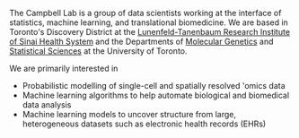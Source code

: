 

The Campbell Lab is a group of data scientists working at the interface of statistics, machine learning, and translational biomedicine. We are based in Toronto's Discovery District at the 
[Lunenfeld-Tanenbaum Research Institute of Sinai Health System](http://www.lunenfeld.ca/researchers/campbell)
and the Departments of [Molecular Genetics](http://www.moleculargenetics.utoronto.ca/) and [Statistical Sciences](https://www.statistics.utoronto.ca/) at the University of Toronto.

We are primarily interested in 
* Probabilistic modelling of single-cell and spatially resolved 'omics data
* Machine learning algorithms to help automate biological and biomedical data analysis
* Machine learning models to uncover structure from large, heterogeneous datasets such as electronic health records (EHRs)